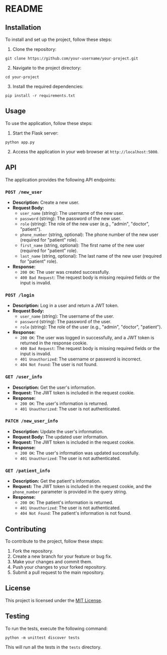 # README

## Installation

To install and set up the project, follow these steps:

1. Clone the repository:
```
git clone https://github.com/your-username/your-project.git
```
2. Navigate to the project directory:
```
cd your-project
```
3. Install the required dependencies:
```
pip install -r requirements.txt
```

## Usage

To use the application, follow these steps:

1. Start the Flask server:
```
python app.py
```
2. Access the application in your web browser at `http://localhost:5000`.

## API

The application provides the following API endpoints:

### `POST /new_user`
- **Description:** Create a new user.
- **Request Body:**
  - `user_name` (string): The username of the new user.
  - `password` (string): The password of the new user.
  - `role` (string): The role of the new user (e.g., "admin", "doctor", "patient").
  - `phone_number` (string, optional): The phone number of the new user (required for "patient" role).
  - `first_name` (string, optional): The first name of the new user (required for "patient" role).
  - `last_name` (string, optional): The last name of the new user (required for "patient" role).
- **Response:**
  - `200 OK`: The user was created successfully.
  - `400 Bad Request`: The request body is missing required fields or the input is invalid.

### `POST /login`
- **Description:** Log in a user and return a JWT token.
- **Request Body:**
  - `user_name` (string): The username of the user.
  - `password` (string): The password of the user.
  - `role` (string): The role of the user (e.g., "admin", "doctor", "patient").
- **Response:**
  - `200 OK`: The user was logged in successfully, and a JWT token is returned in the response cookie.
  - `400 Bad Request`: The request body is missing required fields or the input is invalid.
  - `401 Unauthorized`: The username or password is incorrect.
  - `404 Not Found`: The user is not found.

### `GET /user_info`
- **Description:** Get the user's information.
- **Request:** The JWT token is included in the request cookie.
- **Response:**
  - `200 OK`: The user's information is returned.
  - `401 Unauthorized`: The user is not authenticated.

### `PATCH /new_user_info`
- **Description:** Update the user's information.
- **Request Body:** The updated user information.
- **Request:** The JWT token is included in the request cookie.
- **Response:**
  - `200 OK`: The user's information was updated successfully.
  - `401 Unauthorized`: The user is not authenticated.

### `GET /patient_info`
- **Description:** Get the patient's information.
- **Request:** The JWT token is included in the request cookie, and the `phone_number` parameter is provided in the query string.
- **Response:**
  - `200 OK`: The patient's information is returned.
  - `401 Unauthorized`: The user is not authenticated.
  - `404 Not Found`: The patient's information is not found.

## Contributing

To contribute to the project, follow these steps:

1. Fork the repository.
2. Create a new branch for your feature or bug fix.
3. Make your changes and commit them.
4. Push your changes to your forked repository.
5. Submit a pull request to the main repository.

## License

This project is licensed under the [MIT License](LICENSE).

## Testing

To run the tests, execute the following command:

```
python -m unittest discover tests
```

This will run all the tests in the `tests` directory.